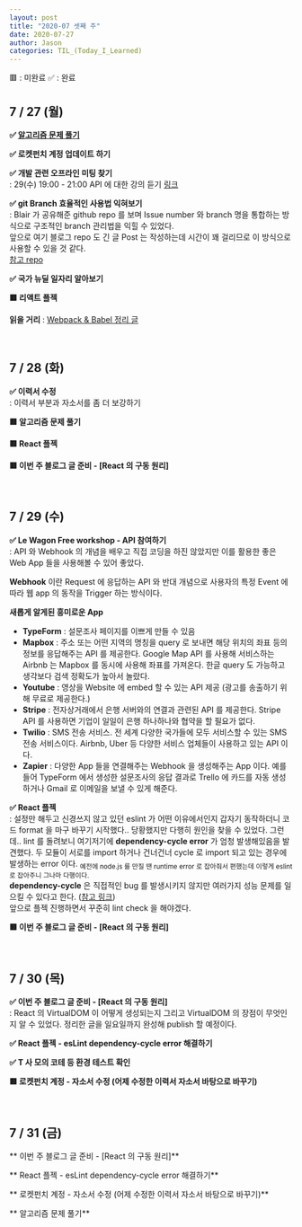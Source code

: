 ```yaml
---
layout: post
title: "2020-07 셋째 주"
date: 2020-07-27
author: Jason
categories: TIL_(Today_I_Learned)
---
```


🟥 : 미완료
✅ : 완료

## 7 / 27 (월)

**✅ [알고리즘 문제 풀기](https://seong7.github.io/algorithms/2020/07/27/leetcode-258.html)**

**✅ 로켓펀치 계정 업데이트 하기**

**✅ 개발 관련 오프라인 미팅 찾기**  
 : 29(수) 19:00 - 21:00 API 에 대한 강의 듣기 [링크](https://www.meetup.com/ko-KR/Le-Wagon-Seoul/events/272035482/)

**✅ git Branch 효율적인 사용법 익혀보기**  
 : Blair 가 공유해준 github repo 를 보며 Issue number 와 branch 명을 통합하는 방식으로 구조적인 branch 관리법을 익힐 수 있었다.  
 앞으로 여기 블로그 repo 도 긴 글 Post 는 작성하는데 시간이 꽤 걸리므로 이 방식으로 사용할 수 있을 것 같다.  
 [참고 repo](https://github.com/woowa-techcamp-2020/todo-6)

**✅ 국가 뉴딜 일자리 알아보기**

**🟥 리액트 플젝**

**읽을 거리**
: [Webpack & Babel 정리 글](https://github.com/woowa-techcamp-2020/todo-9/wiki/%ED%94%84%EB%A1%A0%ED%8A%B8%EC%97%94%EB%93%9C-%EA%B0%9C%EB%B0%9C%ED%99%98%EA%B2%BD-%EC%84%A4%EC%A0%95%ED%95%98%EA%B8%B0)

<br>

## 7 / 28 (화)

**✅ 이력서 수정**  
 : 이력서 부분과 자소서를 좀 더 보강하기

**🟥 알고리즘 문제 풀기**

**🟥 React 플젝**

**🟥 이번 주 블로그 글 준비 - [React 의 구동 원리]**

<br>

## 7 / 29 (수)

**✅ Le Wagon Free workshop - API 참여하기**  
 : API 와 Webhook 의 개념을 배우고 직접 코딩을 하진 않았지만 이를 활용한 좋은
Web App 들을 사용해볼 수 있어 좋았다.

**Webhook** 이란 Request 에 응답하는 API 와 반대 개념으로 사용자의 특정 Event 에 따라 웹 app 의 동작을 Trigger 하는 방식이다.

**새롭게 알게된 흥미로운 App**

- **TypeForm** : 설문조사 페이지를 이쁘게 만들 수 있음
- **Mapbox** : 주소 또는 어떤 지역의 명칭을 query 로 보내면 해당 위치의 좌표 등의 정보를 응답해주는 API 를 제공한다. Google Map API 를 사용해 서비스하는 Airbnb 는 Mapbox 를 동시에 사용해 좌표를 가져온다. 한글 query 도 가능하고 생각보다 검색 정확도가 높아서 놀랐다.
- **Youtube** : 영상을 Website 에 embed 할 수 있는 API 제공 (광고를 송출하기 위해 무료로 제공한다.)
- **Stripe** : 전자상거래에서 은행 서버와의 연결과 관련된 API 를 제공한다. Stripe API 를 사용하면 기업이 일일이 은행 하나하나와 협약을 할 필요가 없다.
- **Twilio** : SMS 전송 서비스. 전 세계 다양한 국가들에 모두 서비스할 수 있는 SMS 전송 서비스이다. Airbnb, Uber 등 다양한 서비스 업체들이 사용하고 있는 API 이다.
- **Zapier** : 다양한 App 들을 연결해주는 Webhook 을 생성해주는 App 이다. 예를 들어 TypeForm 에서 생성한 설문조사의 응답 결과로 Trello 에 카드를 자동 생성하거나 Gmail 로 이메일을 보낼 수 있게 해준다.

**✅ React 플젝**  
 : 설정만 해두고 신경쓰지 않고 있던 eslint 가 어떤 이유에서인지 갑자기 동작하더니 코드 format 을 마구 바꾸기 시작했다.. 당황했지만 다행히 원인을 찾을 수 있었다. 그런데.. lint 를 돌려보니 여기저기에 **dependency-cycle error** 가 엄청 발생해있음을 발견했다. 두 모듈이 서로를 import 하거나 건너건너 cycle 로 import 되고 있는 경우에 발생하는 error 이다. <sub>예전에 node.js 를 만질 땐 runtime error 로 잡아줘서 편했는데 이렇게 eslint 로 잡아주니 그나마 다행이다.</sub><br>
**dependency-cycle** 은 직접적인 bug 를 발생시키지 않지만 여러가지 성능 문제를 일으킬 수 있다고 한다. ([참고 링크](https://spin.atomicobject.com/2018/06/25/circular-dependencies-javascript/))<br>
앞으로 플젝 진행하면서 꾸준히 lint check 을 해야겠다.

**🟥 이번 주 블로그 글 준비 - [React 의 구동 원리]**

<br>

## 7 / 30 (목)

**✅ 이번 주 블로그 글 준비 - [React 의 구동 원리]**  
 : React 의 VirtualDOM 이 어떻게 생성되는지 그리고 VirtualDOM 의 장점이 무엇인지 알 수 있었다. 정리한 글을 일요일까지 완성해 publish 할 예정이다.

**✅ React 플젝 - esLint dependency-cycle error 해결하기**

**✅ T 사 모의 코테 등 환경 테스트 확인**

**🟥 로켓펀치 계정 - 자소서 수정 (어제 수정한 이력서 자소서 바탕으로 바꾸기)**

<br>

## 7 / 31 (금)

** 이번 주 블로그 글 준비 - [React 의 구동 원리]**

** React 플젝 - esLint dependency-cycle error 해결하기**

** 로켓펀치 계정 - 자소서 수정 (어제 수정한 이력서 자소서 바탕으로 바꾸기)**

** 알고리즘 문제 풀기**
